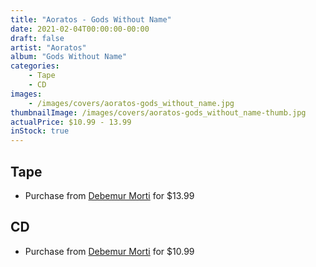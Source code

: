 ```yaml
---
title: "Aoratos - Gods Without Name"
date: 2021-02-04T00:00:00-00:00
draft: false
artist: "Aoratos"
album: "Gods Without Name"
categories:
    - Tape
    - CD
images:
    - /images/covers/aoratos-gods_without_name.jpg
thumbnailImage: /images/covers/aoratos-gods_without_name-thumb.jpg
actualPrice: $10.99 - 13.99
inStock: true
---
```


## Tape
* Purchase from [Debemur Morti](https://debemurmorti.aisamerch.com/item/80990) for $13.99
## CD
* Purchase from [Debemur Morti](https://debemurmorti.aisamerch.com/item/68487) for $10.99
